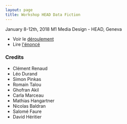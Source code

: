 ```yaml
---
layout: page
title: Workshop HEAD Data Fiction
---
```


January 8-12th, 2018
M1 Media Design - HEAD, Geneva

* Voir le [déroulement](./content.html)
* Lire [l'énoncé](./assignment.html)

### Credits

* Clément Renaud
* Léo Durand
* Simon Pinkas
* Romain Talou
* Ghofran Akil
* Carla Marceau
* Mathias Hangartner
* Nicolas Baldran
* Salomé Faure
* David Héritier
